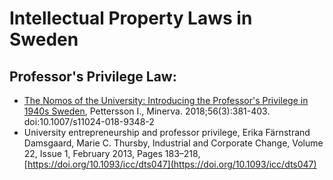 # Intellectual Property Laws in Sweden


## Professor's Privilege Law:

 - [The Nomos of the University: Introducing the Professor's Privilege in 1940s Sweden](https://doi.org/10.1007/s11024-018-9348-2), Pettersson I., Minerva. 2018;56(3):381-403. doi:10.1007/s11024-018-9348-2
 - University entrepreneurship and professor privilege, Erika Färnstrand Damsgaard, Marie C. Thursby, Industrial and Corporate Change, Volume 22, Issue 1, February 2013, Pages 183–218, [https://doi.org/10.1093/icc/dts047](https://doi.org/10.1093/icc/dts047)


